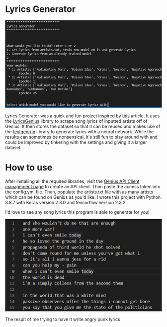 # Lyrics Generator

![Program start](img/img1.png)

Lyrics Generator was a quick and fun project inspired by [this](https://towardsdatascience.com/ai-generates-taylor-swifts-song-lyrics-6fd92a03ef7e) article. It uses the [LyricsGenius](https://github.com/johnwmillr/LyricsGenius) library to scrape song lyrics of inputted artists off of Genius. It then stores the dataset so that it can be reused and makes use of the [textgenrnn](https://github.com/minimaxir/textgenrnn) library to generate lyrics with a neural network. While the results can sometimes be nonsensical, it's still fun to play around with and could be improved by tinkering with the settings and giving it a larger dataset. 

# How to use
After installing all the required libraries, visit the [Genius API Client management page](https://genius.com/api-clients) to create an API client. Then paste the access token into the config.yml file. Then, populate the artists.txt file with as many artists which can be found on Genius as you'd like. I wrote this project with Python 3.8.7 with Keras version 2.3.0 and tensorflow version 2.3.2.  

I'd love to see any song lyrics this program is able to generate for you!

![Output example](img/output1.png)

The result of me trying to have it write angry punk lyrics
